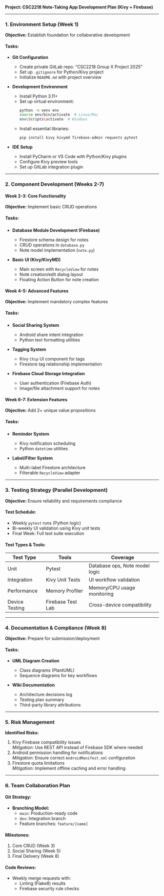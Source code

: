 **Project: CSC2218 Note-Taking App Development Plan (Kivy + Firebase)**

---

### 1. Environment Setup (Week 1)  
**Objective:** Establish foundation for collaborative development  

#### Tasks:  
- **Git Configuration**  
  - Create private GitLab repo: “CSC2218 Group X Project 2025”  
  - Set up `.gitignore` for Python/Kivy project  
  - Initialize `README.md` with project overview  

- **Development Environment**  
  - Install Python 3.11+  
  - Set up virtual environment:  
    ```bash
    python -m venv env
    source env/bin/activate  # Linux/Mac
    env\Scripts\activate  # Windows
    ```
  - Install essential libraries:  
    ```bash
    pip install kivy kivymd firebase-admin requests pytest
    ```
  
- **IDE Setup**  
  - Install PyCharm or VS Code with Python/Kivy plugins  
  - Configure Kivy preview tools  
  - Set up GitLab integration plugin  
  
---

### 2. Component Development (Weeks 2-7)  
#### **Week 2-3: Core Functionality**  
**Objective:** Implement basic CRUD operations  

##### Tasks:  
- **Database Module Development (Firebase)**  
  - Firestore schema design for notes  
  - CRUD operations in `database.py`  
  - Note model implementation (`note.py`)  

- **Basic UI (Kivy/KivyMD)**  
  - Main screen with `RecycleView` for notes  
  - Note creation/edit dialog layout  
  - Floating Action Button for note creation  

#### **Week 4-5: Advanced Features**  
**Objective:** Implement mandatory complex features  

##### Tasks:  
- **Social Sharing System**  
  - Android share intent integration  
  - Python text formatting utilities  

- **Tagging System**  
  - Kivy `Chip` UI component for tags  
  - Firestore tag relationship implementation  

- **Firebase Cloud Storage Integration**  
  - User authentication (Firebase Auth)  
  - Image/file attachment support for notes  

#### **Week 6-7: Extension Features**  
**Objective:** Add 2+ unique value propositions  

##### Tasks:  
- **Reminder System**  
  - Kivy notification scheduling  
  - Python `datetime` utilities  
  
- **Label/Filter System**  
  - Multi-label Firestore architecture  
  - Filterable `RecycleView` adapter  

---

### 3. Testing Strategy (Parallel Development)  
**Objective:** Ensure reliability and requirements compliance  

#### Test Schedule:  
- Weekly `pytest` runs (Python logic)  
- Bi-weekly UI validation using Kivy unit tests  
- Final Week: Full test suite execution  

#### Test Types & Tools:  
| Test Type       | Tools              | Coverage                      |
|----------------|-------------------|-------------------------------|
| Unit          | Pytest             | Database ops, Note model logic |
| Integration   | Kivy Unit Tests    | UI workflow validation        |
| Performance   | Memory Profiler    | Memory/CPU usage monitoring   |
| Device Testing | Firebase Test Lab | Cross-device compatibility    |

---

### 4. Documentation & Compliance (Week 8)  
**Objective:** Prepare for submission/deployment  

#### Tasks:  
- **UML Diagram Creation**  
  - Class diagrams (PlantUML)  
  - Sequence diagrams for key workflows  

- **Wiki Documentation**  
  - Architecture decisions log  
  - Testing plan summary  
  - Third-party library attributions  

---

### 5. Risk Management  
**Identified Risks:**  
1. Kivy Firebase compatibility issues  
   *Mitigation:* Use REST API instead of Firebase SDK where needed  
2. Android permission handling for notifications  
   *Mitigation:* Ensure correct `AndroidManifest.xml` configuration  
3. Firestore quota limitations  
   *Mitigation:* Implement offline caching and error handling  

---

### 6. Team Collaboration Plan  
#### **Git Strategy:**  
- **Branching Model:**  
  - `main`: Production-ready code  
  - `dev`: Integration branch  
  - Feature branches: `feature/[name]`  

#### **Milestones:**  
1. Core CRUD (Week 3)  
2. Social Sharing (Week 5)  
3. Final Delivery (Week 8)  

#### **Code Reviews:**  
- Weekly merge requests with:  
  - Linting (Flake8) results  
  - Firebase security rule checks  

